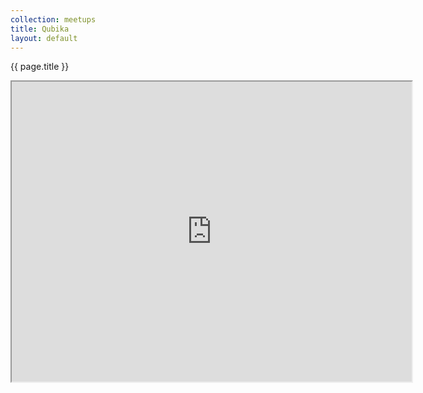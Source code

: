 ```yaml
---
collection: meetups
title: Qubika
layout: default
---
```


{{ page.title }}

<iframe src="https://drive.google.com/file/d/1J0TeBOvg01XC3qrpPJhqAhl8n3Vv5YGc/preview" width="640" height="480" allow="autoplay"></iframe>
